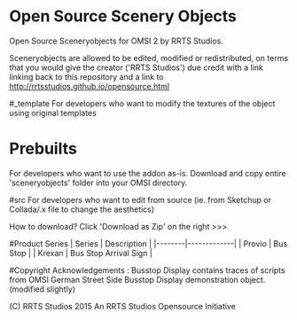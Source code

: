 # Open Source Scenery Objects
Open Source Sceneryobjects for OMSI 2 by RRTS Studios.

Sceneryobjects are allowed to be edited, modified or redistributed, on terms that you would give the creator ('RRTS Studios') due credit with a link linking back to this repository and a link to http://rrtsstudios.github.io/opensource.html

#_template
For developers who want to modify the textures of the object using original templates

# Prebuilts
For developers who want to use the addon as-is. Download and copy entire 'sceneryobjects' folder into your OMSI directory.

#src
For developers who want to edit from source (ie. from Sketchup or Collada/.x file to change the aesthetics)

How to download?
Click 'Download as Zip' on the right >>>

#Product Series
| Series | Description |
|--------|-------------|
| Provio | Bus Stop |
| Krexan | Bus Stop Arrival Sign |

#Copyright Acknowledgements :
Busstop Display contains traces of scripts from OMSI German Street Side Busstop Display demonstration object. (modified slightly)

(C) RRTS Studios 2015
An RRTS Studios Opensource Initiative